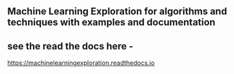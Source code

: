 ## Machine Learning Exploration for algorithms and techniques with examples and documentation


## see the read the docs here -

https://machinelearningexploration.readthedocs.io

